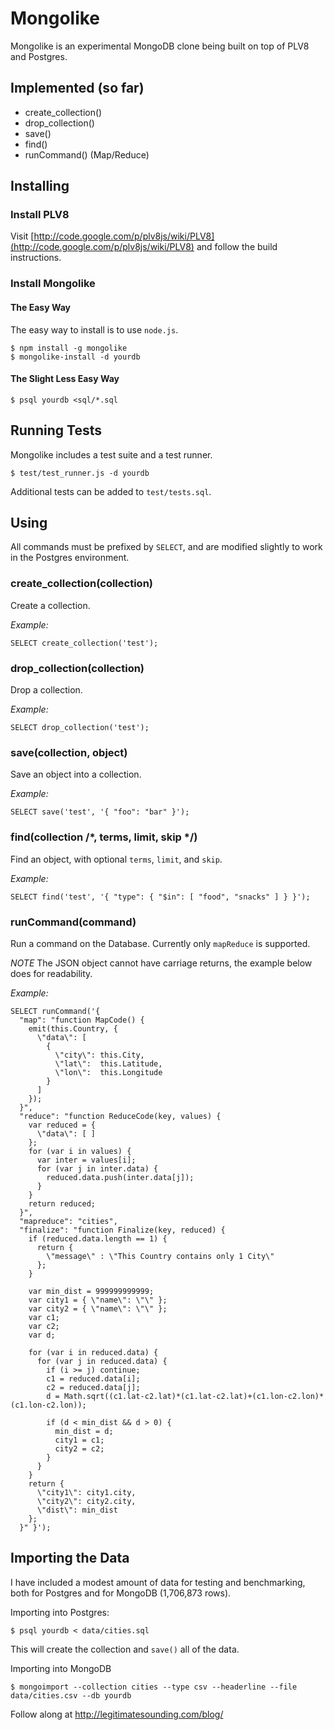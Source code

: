 # Mongolike

Mongolike is an experimental MongoDB clone being built on top of PLV8 and Postgres.

## Implemented (so far)

* create_collection()
* drop_collection()
* save()
* find()
* runCommand() (Map/Reduce)

## Installing

### Install PLV8

Visit [http://code.google.com/p/plv8js/wiki/PLV8](http://code.google.com/p/plv8js/wiki/PLV8) and follow the build instructions.

### Install Mongolike

#### The Easy Way

The easy way to install is to use `node.js`.

    $ npm install -g mongolike
    $ mongolike-install -d yourdb

#### The Slight Less Easy Way

    $ psql yourdb <sql/*.sql

## Running Tests

Mongolike includes a test suite and a test runner.

    $ test/test_runner.js -d yourdb

Additional tests can be added to `test/tests.sql`.

## Using

All commands must be prefixed by `SELECT`, and are modified slightly to work in the Postgres environment.

### create_collection(collection)

Create a collection.

_Example:_

    SELECT create_collection('test');

### drop_collection(collection)

Drop a collection.

_Example:_

    SELECT drop_collection('test');

### save(collection, object)

Save an object into a collection.

_Example:_

    SELECT save('test', '{ "foo": "bar" }');

### find(collection /*, terms, limit, skip */)

Find an object, with optional `terms`, `limit`, and `skip`.

_Example:_

    SELECT find('test', '{ "type": { "$in": [ "food", "snacks" ] } }');

### runCommand(command)

Run a command on the Database.  Currently only `mapReduce` is supported.

*NOTE* The JSON object cannot have carriage returns, the example below does for readability.

_Example:_

    SELECT runCommand('{
      "map": "function MapCode() {
        emit(this.Country, {
          \"data\": [
            {
              \"city\": this.City, 
              \"lat\":  this.Latitude, 
              \"lon\":  this.Longitude
            }
          ]
        });
      }",
      "reduce": "function ReduceCode(key, values) {
        var reduced = {
          \"data\": [ ]
        };
        for (var i in values) {
          var inter = values[i];
          for (var j in inter.data) {
            reduced.data.push(inter.data[j]);
          }
        }
        return reduced;
      }",
      "mapreduce": "cities",
      "finalize": "function Finalize(key, reduced) {
        if (reduced.data.length == 1) {
          return {
            \"message\" : \"This Country contains only 1 City\"
          };
        }
    
        var min_dist = 999999999999;
        var city1 = { \"name\": \"\" };
        var city2 = { \"name\": \"\" };
        var c1;
        var c2;
        var d;
    
        for (var i in reduced.data) {
          for (var j in reduced.data) {
            if (i >= j) continue;
            c1 = reduced.data[i];
            c2 = reduced.data[j];
            d = Math.sqrt((c1.lat-c2.lat)*(c1.lat-c2.lat)+(c1.lon-c2.lon)*(c1.lon-c2.lon));
    
            if (d < min_dist && d > 0) {
              min_dist = d;
              city1 = c1;
              city2 = c2;
            }
          }
        }
        return {
          \"city1\": city1.city,
          \"city2\": city2.city,
          \"dist\": min_dist
        };
      }" }');

## Importing the Data

I have included a modest amount of data for testing and benchmarking, both for Postgres and for MongoDB (1,706,873 rows).

Importing into Postgres:

    $ psql yourdb < data/cities.sql

This will create the collection and `save()` all of the data.

Importing into MongoDB

    $ mongoimport --collection cities --type csv --headerline --file data/cities.csv --db yourdb


Follow along at http://legitimatesounding.com/blog/
